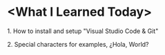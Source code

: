 <p>
<h1>&lt;What I Learned Today&gt;</h1>
</p>
1. How to install and setup &quot;Visual Studio Code &amp; Git&quot;
<br />
<p>
2. Special characters for examples&#44; &#191;Hola, World&#63;
</p>
